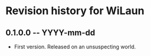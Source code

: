 # Revision history for WiLaun

## 0.1.0.0 -- YYYY-mm-dd

* First version. Released on an unsuspecting world.
